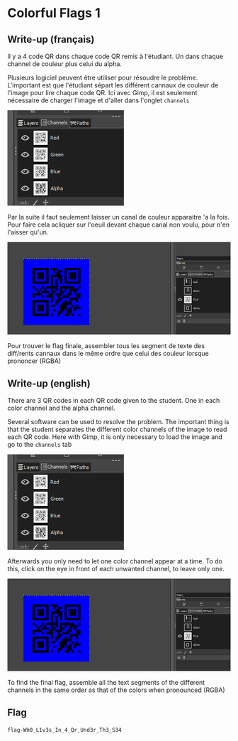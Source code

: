 # Colorful Flags 1

## Write-up (français)

Il y a 4 code QR dans chaque code QR remis à l'étudiant. Un dans chaque channel de couleur plus celui du alpha.

Plusieurs logiciel peuvent être utiliser pour résoudre le problème. L'important est que l'étudiant sépart les différent cannaux de couleur de l'image pour lire chaque code QR. Ici avec Gimp, il est seulement nécessaire de charger l'image et d'aller dans l'onglet `channels` 

![onglet channels](sol1.png)

Par la suite il faut seulement laisser un canal de couleur apparaitre 'a la fois. Pour faire cela acliquer sur l'oeuil devant chaque canal non voulu, pour n'en l'aisser qu'un.

![solution](sol1.1.png)

Pour trouver le flag finale, assembler tous les segment de texte des diff/rents cannaux dans le même ordre que celui des couleur lorsque prononcer (RGBA) 

## Write-up (english)

There are 3 QR codes in each QR code given to the student. One in each color channel and the alpha channel.

Several software can be used to resolve the problem. The important thing is that the student separates the different color channels of the image to read each QR code. Here with Gimp, it is only necessary to load the image and go to the `channels` tab

![channels tab](sol1.png)

Afterwards you only need to let one color channel appear at a time. To do this, click on the eye in front of each unwanted channel, to leave only one.

![solution](sol1.1.png)

To find the final flag, assemble all the text segments of the different channels in the same order as that of the colors when pronounced (RGBA)


## Flag

`flag-Wh0_L1v3s_In_4_Qr_Und3r_Th3_S34`
